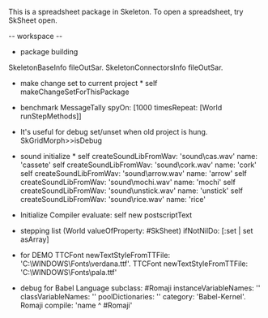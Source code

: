 This is a spreadsheet package in Skeleton.
To open a spreadsheet, try
SkSheet open.


























-- workspace --

*  package building

SkeletonBaseInfo fileOutSar.
SkeletonConnectorsInfo fileOutSar.

* make change set to current project *
self makeChangeSetForThisPackage

* benchmark
MessageTally spyOn: [1000 timesRepeat: [World runStepMethods]]

* It's useful for debug set/unset when old project is hung.
SkGridMorph>>isDebug

* sound initialize *
self createSoundLibFromWav: 'sound\cas.wav' name: 'cassete'
self createSoundLibFromWav: 'sound\cork.wav' name: 'cork'
self createSoundLibFromWav: 'sound\arrow.wav' name: 'arrow'
self createSoundLibFromWav: 'sound\mochi.wav' name: 'mochi'
self createSoundLibFromWav: 'sound\unstick.wav' name: 'unstick'
self createSoundLibFromWav: 'sound\rice.wav' name: 'rice'

* Initialize
Compiler evaluate: self new postscriptText

* stepping list
(World valueOfProperty: #SkSheet) ifNotNilDo: [:set | set asArray]

* for DEMO
TTCFont newTextStyleFromTTFile: 'C:\WINDOWS\Fonts\verdana.ttf'.
TTCFont newTextStyleFromTTFile: 'C:\WINDOWS\Fonts\pala.ttf'

* debug for Babel
Language subclass: #Romaji  	instanceVariableNames: '' classVariableNames: '' poolDictionaries: '' category: 'Babel-Kernel'.
Romaji compile: 'name
^ #Romaji'